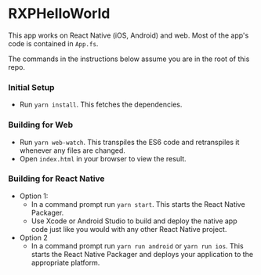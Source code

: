 # RXPHelloWorld

This app works on React Native (iOS, Android) and web. Most of the app's code is contained in `App.fs`.

The commands in the instructions below assume you are in the root of this repo.

### Initial Setup

- Run `yarn install`. This fetches the dependencies.

### Building for Web

- Run `yarn web-watch`. This transpiles the ES6 code and retranspiles it whenever any files are changed.
- Open `index.html` in your browser to view the result.

### Building for React Native

- Option 1:
	- In a command prompt run `yarn start`. This starts the React Native Packager.
	- Use Xcode or Android Studio to build and deploy the native app code just like you would with any other React Native project.
- Option 2
	- In a command prompt run `yarn run android` or `yarn run ios`. This starts the React Native Packager and deploys your application to the appropriate platform.
